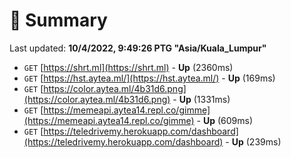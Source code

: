 # 📖 Summary
Last updated: **10/4/2022, 9:49:26 PTG "Asia/Kuala_Lumpur"**

- `GET` [https://shrt.ml](https://shrt.ml) - **Up** (2360ms)
- `GET` [https://hst.aytea.ml/](https://hst.aytea.ml/) - **Up** (169ms)
- `GET` [https://color.aytea.ml/4b31d6.png](https://color.aytea.ml/4b31d6.png) - **Up** (1331ms)
- `GET` [https://memeapi.aytea14.repl.co/gimme](https://memeapi.aytea14.repl.co/gimme) - **Up** (609ms)
- `GET` [https://teledrivemy.herokuapp.com/dashboard](https://teledrivemy.herokuapp.com/dashboard) - **Up** (239ms)
